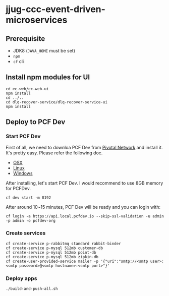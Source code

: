 # jjug-ccc-event-driven-microservices

## Prerequisite

* JDK8 (`JAVA_HOME` must be set)
* `npm`
* `cf` cli

## Install npm modules for UI

```
cd ec-web/ec-web-ui
npm install
cd ../..
cd dlq-recover-service/dlq-recover-service-ui
npm install
```

## Deploy to PCF Dev

### Start PCF Dev

First of all, we need to downloa PCF Dev from [Pivotal Network](https://network.pivotal.io/products/pcfdev) and install it. It's pretty easy. Please refer the following doc.

* [OSX](https://docs.pivotal.io/pcf-dev/install-osx.html#install-pcf-dev)
* [Linux](https://docs.pivotal.io/pcf-dev/install-linux.html#install-pcf-dev)
* [Windows](https://docs.pivotal.io/pcf-dev/install-windows.html#install-pcf-dev)

After installing, let's start PCF Dev. I would recommend to use 8GB memory for PCFDev.

```
cf dev start -m 8192
```

After around 10~15 minutes, PCF Dev will be ready and you can login with:

```
cf login -a https://api.local.pcfdev.io --skip-ssl-validation -u admin -p admin -o pcfdev-org
```

### Create services

```
cf create-service p-rabbitmq standard rabbit-binder
cf create-service p-mysql 512mb customer-db
cf create-service p-mysql 512mb point-db
cf create-service p-mysql 512mb zipkin-db
cf create-user-provided-service mailer -p '{"uri":"smtp://<smtp user>:<smtp password>@<smtp hostname>:<smtp port>"}'
```

### Deploy apps

```
./build-and-push-all.sh 
```
